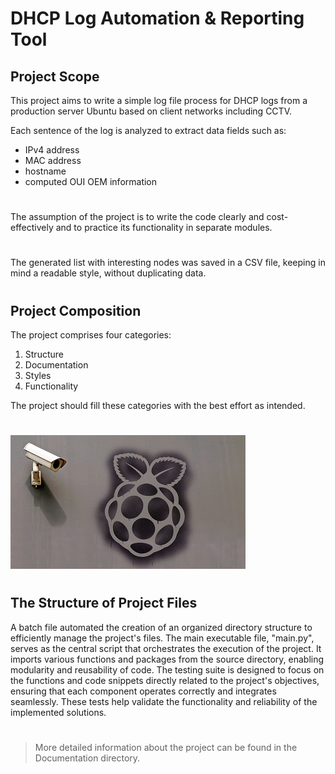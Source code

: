 # DHCP Log Automation & Reporting Tool #
## Project Scope ##

This project aims to write a simple log file process for DHCP logs from a production server Ubuntu based on client networks including CCTV.

Each sentence of the log is analyzed to extract data fields such as:
- IPv4 address
- MAC address
- hostname
- computed OUI OEM information
#
The assumption of the project is to write the code clearly and cost-effectively and to practice its functionality in separate modules.
#
The generated list with interesting nodes was saved in a CSV file, keeping in mind a readable style, without duplicating data.
#
## Project Composition ##
The project comprises four categories:
1.  Structure
2.  Documentation
3.  Styles
4.  Functionality

The project should fill these categories with the best effort as intended.
#
![img.png](device.png)
#
## The Structure of Project Files ##
A batch file automated the creation of an organized directory structure to efficiently manage the project's files. The main executable file, "main.py", serves as the central script that orchestrates the execution of the project. It imports various functions and packages from the source directory, enabling modularity and reusability of code. The testing suite is designed to focus on the functions and code snippets directly related to the project's objectives, ensuring that each component operates correctly and integrates seamlessly. These tests help validate the functionality and reliability of the implemented solutions.
#
>More detailed information about the project can be found in the Documentation directory.
#
